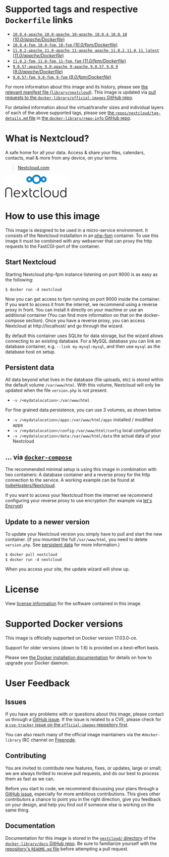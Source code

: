 <!--

********************************************************************************

WARNING:

    DO NOT EDIT "nextcloud/README.md"

    IT IS AUTO-GENERATED

    (from the other files in "nextcloud/" combined with a set of templates)

********************************************************************************

-->

# Supported tags and respective `Dockerfile` links

-	[`10.0.4-apache`, `10.0-apache`, `10-apache`, `10.0.4`, `10.0`, `10` (*10.0/apache/Dockerfile*)](https://github.com/nextcloud/docker/blob/534665db850902068eca461cf1e67c2309e8ebaa/10.0/apache/Dockerfile)
-	[`10.0.4-fpm`, `10.0-fpm`, `10-fpm` (*10.0/fpm/Dockerfile*)](https://github.com/nextcloud/docker/blob/534665db850902068eca461cf1e67c2309e8ebaa/10.0/fpm/Dockerfile)
-	[`11.0.2-apache`, `11.0-apache`, `11-apache`, `apache`, `11.0.2`, `11.0`, `11`, `latest` (*11.0/apache/Dockerfile*)](https://github.com/nextcloud/docker/blob/843d309ee62b9d2704e6141d2103f9ded97e35b6/11.0/apache/Dockerfile)
-	[`11.0.2-fpm`, `11.0-fpm`, `11-fpm`, `fpm` (*11.0/fpm/Dockerfile*)](https://github.com/nextcloud/docker/blob/843d309ee62b9d2704e6141d2103f9ded97e35b6/11.0/fpm/Dockerfile)
-	[`9.0.57-apache`, `9.0-apache`, `9-apache`, `9.0.57`, `9.0`, `9` (*9.0/apache/Dockerfile*)](https://github.com/nextcloud/docker/blob/534665db850902068eca461cf1e67c2309e8ebaa/9.0/apache/Dockerfile)
-	[`9.0.57-fpm`, `9.0-fpm`, `9-fpm` (*9.0/fpm/Dockerfile*)](https://github.com/nextcloud/docker/blob/534665db850902068eca461cf1e67c2309e8ebaa/9.0/fpm/Dockerfile)

For more information about this image and its history, please see [the relevant manifest file (`library/nextcloud`)](https://github.com/docker-library/official-images/blob/master/library/nextcloud). This image is updated via [pull requests to the `docker-library/official-images` GitHub repo](https://github.com/docker-library/official-images/pulls?q=label%3Alibrary%2Fnextcloud).

For detailed information about the virtual/transfer sizes and individual layers of each of the above supported tags, please see [the `repos/nextcloud/tag-details.md` file](https://github.com/docker-library/repo-info/blob/master/repos/nextcloud/tag-details.md) in [the `docker-library/repo-info` GitHub repo](https://github.com/docker-library/repo-info).

# What is Nextcloud?

A safe home for all your data. Access & share your files, calendars, contacts, mail & more from any device, on your terms.

> [Nextcloud.com](https://nextcloud.com/)

![logo](https://raw.githubusercontent.com/docker-library/docs/ef637cb2657ef179041495195b6ac4bb934fee63/nextcloud/logo.png)

# How to use this image

This image is designed to be used in a micro-service environment. It consists of the Nextcloud installation in an [php-fpm](https://hub.docker.com/_/php/) container. To use this image it must be combined with any webserver that can proxy the http requests to the FastCGI-port of the container.

## Start Nextcloud

Starting Nextcloud php-fpm instance listening on port 9000 is as easy as the following:

```console
$ docker run -d nextcloud
```

Now you can get access to fpm running on port 9000 inside the container. If you want to access it from the internet, we recommend using a reverse proxy in front. You can install it directly on your machine or use an additional container (You can find more information on that on the docker-compose section). Once you have a reverse proxy, you can access Nextcloud at http://localhost/ and go through the wizard.

By default this container uses SQLite for data storage, but the wizard allows connecting to an existing database. For a MySQL database you can link an database container, e.g. `--link my-mysql:mysql`, and then use `mysql` as the database host on setup.

## Persistent data

All data beyond what lives in the database (file uploads, etc) is stored within the default volume `/var/www/html`. With this volume, Nextcloud will only be updated when the file `version.php` is not present.

-	`-v /<mydatalocation>:/var/www/html`

For fine grained data persistence, you can use 3 volumes, as shown below.

-	`-v /<mydatalocation>/apps:/var/www/html/apps` installed / modified apps
-	`-v /<mydatalocation>/config:/var/www/html/config` local configuration
-	`-v /<mydatalocation>/data:/var/www/html/data` the actual data of your Nextcloud

## ... via [`docker-compose`](https://github.com/docker/compose)

The recommended minimal setup is using this image in combination with two containers: A database container and a reverse proxy for the http connection to the service. A working example can be found at [IndieHosters/Nextcloud](https://github.com/indiehosters/nextcloud).

If you want to access your Nextcloud from the internet we recommend configuring your reverse proxy to use encryption (for example via [let's Encrypt](https://letsencrypt.org/))

## Update to a newer version

To update your Nextcloud version you simply have to pull and start the new container. (if you mounted the full `/var/www/html`, you need to delete `version.php`. See [persistent data](#persistent-data) for more information.)

```console
$ docker pull nextcloud
$ docker run -d nextcloud
```

When you access your site, the update wizard will show up.

# License

View [license information](https://github.com/nextcloud/server/blob/master/COPYING-README) for the software contained in this image.

# Supported Docker versions

This image is officially supported on Docker version 17.03.0-ce.

Support for older versions (down to 1.6) is provided on a best-effort basis.

Please see [the Docker installation documentation](https://docs.docker.com/installation/) for details on how to upgrade your Docker daemon.

# User Feedback

## Issues

If you have any problems with or questions about this image, please contact us through a [GitHub issue](https://github.com/nextcloud/docker/issues). If the issue is related to a CVE, please check for [a `cve-tracker` issue on the `official-images` repository first](https://github.com/docker-library/official-images/issues?q=label%3Acve-tracker).

You can also reach many of the official image maintainers via the `#docker-library` IRC channel on [Freenode](https://freenode.net).

## Contributing

You are invited to contribute new features, fixes, or updates, large or small; we are always thrilled to receive pull requests, and do our best to process them as fast as we can.

Before you start to code, we recommend discussing your plans through a [GitHub issue](https://github.com/nextcloud/docker/issues), especially for more ambitious contributions. This gives other contributors a chance to point you in the right direction, give you feedback on your design, and help you find out if someone else is working on the same thing.

## Documentation

Documentation for this image is stored in the [`nextcloud/` directory](https://github.com/docker-library/docs/tree/master/nextcloud) of the [`docker-library/docs` GitHub repo](https://github.com/docker-library/docs). Be sure to familiarize yourself with the [repository's `README.md` file](https://github.com/docker-library/docs/blob/master/README.md) before attempting a pull request.
